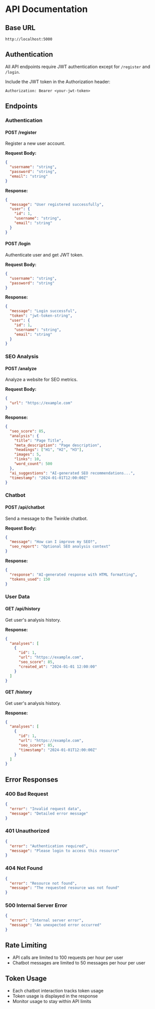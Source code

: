 # API Documentation

## Base URL
```
http://localhost:5000
```

## Authentication
All API endpoints require JWT authentication except for `/register` and `/login`.

Include the JWT token in the Authorization header:
```
Authorization: Bearer <your-jwt-token>
```

## Endpoints

### Authentication

#### POST /register
Register a new user account.

**Request Body:**
```json
{
  "username": "string",
  "password": "string",
  "email": "string"
}
```

**Response:**
```json
{
  "message": "User registered successfully",
  "user": {
    "id": 1,
    "username": "string",
    "email": "string"
  }
}
```

#### POST /login
Authenticate user and get JWT token.

**Request Body:**
```json
{
  "username": "string",
  "password": "string"
}
```

**Response:**
```json
{
  "message": "Login successful",
  "token": "jwt-token-string",
  "user": {
    "id": 1,
    "username": "string",
    "email": "string"
  }
}
```

### SEO Analysis

#### POST /analyze
Analyze a website for SEO metrics.

**Request Body:**
```json
{
  "url": "https://example.com"
}
```

**Response:**
```json
{
  "seo_score": 85,
  "analysis": {
    "title": "Page Title",
    "meta_description": "Page description",
    "headings": ["H1", "H2", "H3"],
    "images": 5,
    "links": 10,
    "word_count": 500
  },
  "ai_suggestions": "AI-generated SEO recommendations...",
  "timestamp": "2024-01-01T12:00:00Z"
}
```

### Chatbot

#### POST /api/chatbot
Send a message to the Twinkle chatbot.

**Request Body:**
```json
{
  "message": "How can I improve my SEO?",
  "seo_report": "Optional SEO analysis context"
}
```

**Response:**
```json
{
  "response": "AI-generated response with HTML formatting",
  "tokens_used": 150
}
```

### User Data

#### GET /api/history
Get user's analysis history.

**Response:**
```json
{
  "analyses": [
    {
      "id": 1,
      "url": "https://example.com",
      "seo_score": 85,
      "created_at": "2024-01-01 12:00:00"
    }
  ]
}
```

#### GET /history
Get user's analysis history.

**Response:**
```json
{
  "analyses": [
    {
      "id": 1,
      "url": "https://example.com",
      "seo_score": 85,
      "timestamp": "2024-01-01T12:00:00Z"
    }
  ]
}
```

## Error Responses

### 400 Bad Request
```json
{
  "error": "Invalid request data",
  "message": "Detailed error message"
}
```

### 401 Unauthorized
```json
{
  "error": "Authentication required",
  "message": "Please login to access this resource"
}
```

### 404 Not Found
```json
{
  "error": "Resource not found",
  "message": "The requested resource was not found"
}
```

### 500 Internal Server Error
```json
{
  "error": "Internal server error",
  "message": "An unexpected error occurred"
}
```

## Rate Limiting
- API calls are limited to 100 requests per hour per user
- Chatbot messages are limited to 50 messages per hour per user

## Token Usage
- Each chatbot interaction tracks token usage
- Token usage is displayed in the response
- Monitor usage to stay within API limits 
